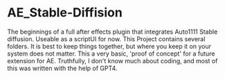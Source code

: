 # AE_Stable-Diffision
The beginnings of a full after effects plugin that integrates Auto1111 Stable diffusion. Useable as a scriptUI for now.
This Project contains several folders. It is best to keep things together, but where you keep it on your system does not matter.
This a very basic, 'proof of concept' for a future extension for AE. Truthfully, I don't know much about coding, and most of this was written with the help of GPT4.
